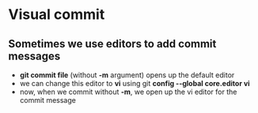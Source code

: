 # Visual commit

## Sometimes we use editors to add commit messages
* **git commit file** (without **-m** argument) opens up the default editor
* we can change this editor to **vi** using git **config --global core.editor vi**
* now, when we commit without **-m**, we open up the vi editor for the commit message
